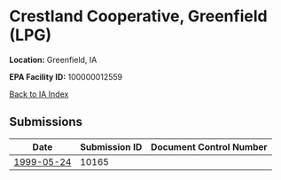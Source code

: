 # Crestland Cooperative, Greenfield (LPG)

**Location:** Greenfield, IA

**EPA Facility ID:** 100000012559

[Back to IA Index](../../index.md)

## Submissions

| Date | Submission ID | Document Control Number |
|------|--------------|-------------------------|
| [1999-05-24](submissions/10165.md) | 10165 |  |
